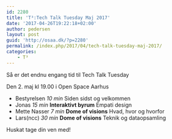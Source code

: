 ```yaml
---
id: 2280
title: 'T³:Tech Talk Tuesday Maj 2017'
date: '2017-04-26T19:22:18+02:00'
author: pedersen
layout: post
guid: 'http://osaa.dk/?p=2280'
permalink: /index.php/2017/04/tech-talk-tuesday-maj-2017/
categories:
    - T³
---
```


Så er det endnu engang tid til Tech Talk Tuesday

Den 2. maj kl 19.00 i Open Space Aarhus

- Bestyrelsen *10 min* Siden sidst og velkommen
- Jonas *15 min* **Interaktivt byrum** Empati design
- Mette Nasser *7 min* **Dome of visions** Hvad, hvor og hvorfor
- Lars(ncc) *30 min* **Dome of visions** Teknik og dataopsamling

Huskat tage din ven med!